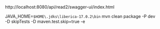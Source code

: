



http://localhost:8080/api/read2/swagger-ui/index.html


JAVA_HOME=`$HOME\.jdks\liberica-17.0.2\bin`  mvn clean package -P dev -D skipTests -D maven.test.skip=true -e

